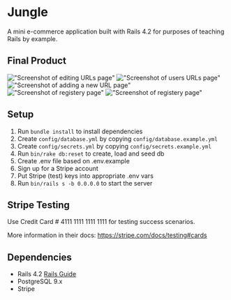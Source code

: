 # Jungle

A mini e-commerce application built with Rails 4.2 for purposes of teaching Rails by example.

## Final Product

!["Screenshot of editing URLs page"](https://github.com/kansd1401/tweeter/blob/master/screenshots/main.png)
!["Screenshot of users URLs page"](https://github.com/kansd1401/tweeter/blob/master/screenshots/categorized.png)
!["Screenshot of adding a new URL page"](https://github.com/kansd1401/tweeter/blob/master/screenshots/cart.png)
!["Screenshot of registery page"](https://github.com/kansd1401/tweeter/blob/master/screenshots/admin.png)
!["Screenshot of registery page"](https://github.com/kansd1401/tweeter/blob/master/screenshots/admin-products.png)

## Setup

1. Run `bundle install` to install dependencies
2. Create `config/database.yml` by copying `config/database.example.yml`
3. Create `config/secrets.yml` by copying `config/secrets.example.yml`
4. Run `bin/rake db:reset` to create, load and seed db
5. Create .env file based on .env.example
6. Sign up for a Stripe account
7. Put Stripe (test) keys into appropriate .env vars
8. Run `bin/rails s -b 0.0.0.0` to start the server

## Stripe Testing

Use Credit Card # 4111 1111 1111 1111 for testing success scenarios.

More information in their docs: <https://stripe.com/docs/testing#cards>

## Dependencies

* Rails 4.2 [Rails Guide](http://guides.rubyonrails.org/v4.2/)
* PostgreSQL 9.x
* Stripe
